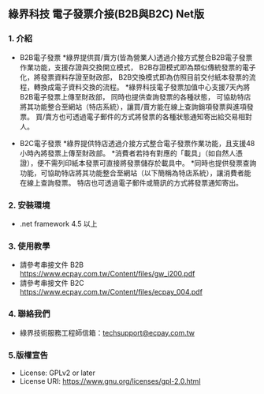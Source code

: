 ## 綠界科技 電子發票介接(B2B與B2C) Net版

### 1. 介紹

* B2B電子發票
    *綠界提供買/賣方(皆為營業人)透過介接方式整合B2B電子發票作業功能，支援存證與交換開立模式，
    B2B存證模式即為類似傳統發票的電子化，將發票資料存證至財政部，
	B2B交換模式即為仿照目前交付紙本發票的流程，轉換成電子資料交換的流程。
	*綠界科技電子發票加值中心支援7天內將B2B電子發票上傳至財政部，
    同時也提供查詢發票的各種狀態，
	可協助特店將其功能整合至網站（特店系統），讓買/賣方能在線上查詢銷項發票與進項發票。
	買/賣方也可透過電子郵件的方式將發票的各種狀態通知寄出給交易相對人。


* B2C電子發票
    *綠界提供特店透過介接方式整合電子發票作業功能，且支援48小時內將發票上傳至財政部。
    *消費者若持有對應的「載具」（如自然人憑證），便不需列印紙本發票可直接將發票儲存於載具中。
    *同時也提供發票查詢功能，可協助特店將其功能整合至網站（以下簡稱為特店系統），讓消費者能在線上查詢發票。
    特店也可透過電子郵件或簡訊的方式將發票通知寄出。


### 2. 安裝環境

* .net framework 4.5 以上

### 3. 使用教學

* 請參考串接文件 B2B https://www.ecpay.com.tw/Content/files/gw_i200.pdf
* 請參考串接文件 B2C https://www.ecpay.com.tw/Content/files/ecpay_004.pdf

### 4. 聯絡我們

* 綠界技術服務工程師信箱：techsupport@ecpay.com.tw

### 5.版權宣告

* License: GPLv2 or later
* License URI: https://www.gnu.org/licenses/gpl-2.0.html


